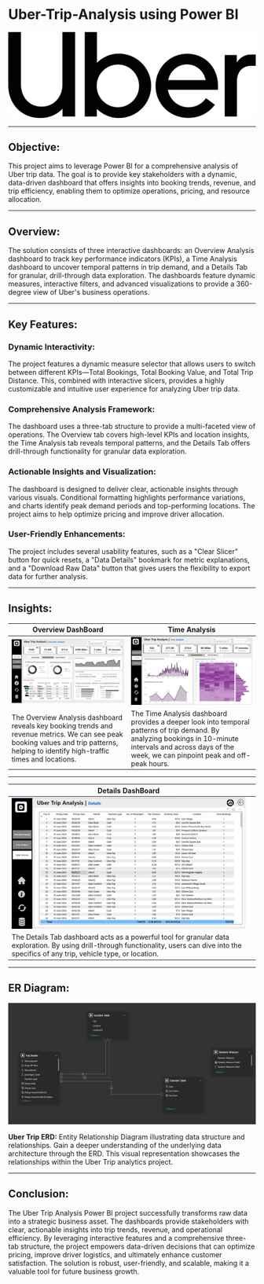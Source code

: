 # Uber-Trip-Analysis using Power BI
![Uber Logo](https://github.com/Nimisha-Soni/Uber-Trip-Analysis/blob/main/1659761100uber-logo-png.png)

---
## Objective:
This project aims to leverage Power BI for a comprehensive analysis of Uber trip data. The goal is to provide key stakeholders with a dynamic, data-driven dashboard that offers insights into booking trends, revenue, and trip efficiency, enabling them to optimize operations, pricing, and resource allocation.

---

## Overview:
The solution consists of three interactive dashboards: an Overview Analysis dashboard to track key performance indicators (KPIs), a Time Analysis dashboard to uncover temporal patterns in trip demand, and a Details Tab for granular, drill-through data exploration. The dashboards feature dynamic measures, interactive filters, and advanced visualizations to provide a 360-degree view of Uber's business operations.

---
## Key Features:
### Dynamic Interactivity:
The project features a dynamic measure selector that allows users to switch between different KPIs—Total Bookings, Total Booking Value, and Total Trip Distance. This, combined with interactive slicers, provides a highly customizable and intuitive user experience for analyzing Uber trip data.

### Comprehensive Analysis Framework:
The dashboard uses a three-tab structure to provide a multi-faceted view of operations. The Overview tab covers high-level KPIs and location insights, the Time Analysis tab reveals temporal patterns, and the Details Tab offers drill-through functionality for granular data exploration.

### Actionable Insights and Visualization:
The dashboard is designed to deliver clear, actionable insights through various visuals. Conditional formatting highlights performance variations, and charts identify peak demand periods and top-performing locations. The project aims to help optimize pricing and improve driver allocation.

### User-Friendly Enhancements:
The project includes several usability features, such as a "Clear Slicer" button for quick resets, a "Data Details" bookmark for metric explanations, and a "Download Raw Data" button that gives users the flexibility to export data for further analysis.

---
## Insights:

| Overview DashBoard | Time Analysis |
|-------------|-------------|
| ![Overview DashBoard](https://github.com/Nimisha-Soni/Uber-Trip-Analysis/blob/main/DashBoard/Screenshot%202025-08-27%20141036.png) | ![hospital_insights](https://github.com/Nimisha-Soni/Uber-Trip-Analysis/blob/main/DashBoard/Screenshot%202025-08-27%20141052.png) |
|The Overview Analysis dashboard reveals key booking trends and revenue metrics. We can see peak booking values and trip patterns, helping to identify high-traffic times and locations. | The Time Analysis dashboard provides a deeper look into temporal patterns of trip demand. By analyzing bookings in 10-minute intervals and across days of the week, we can pinpoint peak and off-peak hours.|

---

| Details DashBoard ||
|-------------|-------------|
| ![patient_outcome_analysis](https://github.com/Nimisha-Soni/Uber-Trip-Analysis/blob/main/DashBoard/Screenshot%202025-08-27%20141107.png) ||
| The Details Tab dashboard acts as a powerful tool for granular data exploration. By using drill-through functionality, users can dive into the specifics of any trip, vehicle type, or location.||

---

## ER Diagram: 

![er_diagram](https://github.com/Nimisha-Soni/Uber-Trip-Analysis/blob/main/Model%20View.png)

**Uber Trip ERD:** Entity Relationship Diagram illustrating data structure and relationships. Gain a deeper understanding of the underlying data architecture through the ERD. This visual representation showcases the relationships within the Uber Trip analytics project.

---

## Conclusion:
The Uber Trip Analysis Power BI project successfully transforms raw data into a strategic business asset. The dashboards provide stakeholders with clear, actionable insights into trip trends, revenue, and operational efficiency. By leveraging interactive features and a comprehensive three-tab structure, the project empowers data-driven decisions that can optimize pricing, improve driver logistics, and ultimately enhance customer satisfaction. The solution is robust, user-friendly, and scalable, making it a valuable tool for future business growth.
